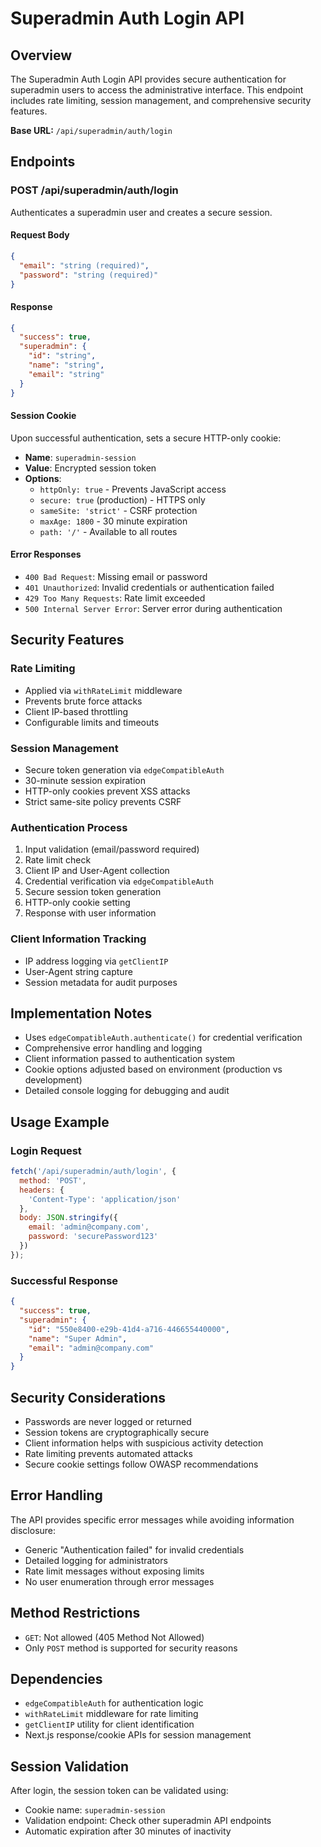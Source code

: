 # Superadmin Auth Login API

## Overview
The Superadmin Auth Login API provides secure authentication for superadmin users to access the administrative interface. This endpoint includes rate limiting, session management, and comprehensive security features.

**Base URL:** `/api/superadmin/auth/login`

## Endpoints

### POST /api/superadmin/auth/login
Authenticates a superadmin user and creates a secure session.

#### Request Body
```json
{
  "email": "string (required)",
  "password": "string (required)"
}
```

#### Response
```json
{
  "success": true,
  "superadmin": {
    "id": "string",
    "name": "string", 
    "email": "string"
  }
}
```

#### Session Cookie
Upon successful authentication, sets a secure HTTP-only cookie:
- **Name**: `superadmin-session`
- **Value**: Encrypted session token
- **Options**:
  - `httpOnly: true` - Prevents JavaScript access
  - `secure: true` (production) - HTTPS only
  - `sameSite: 'strict'` - CSRF protection
  - `maxAge: 1800` - 30 minute expiration
  - `path: '/'` - Available to all routes

#### Error Responses
- `400 Bad Request`: Missing email or password
- `401 Unauthorized`: Invalid credentials or authentication failed
- `429 Too Many Requests`: Rate limit exceeded
- `500 Internal Server Error`: Server error during authentication

## Security Features

### Rate Limiting
- Applied via `withRateLimit` middleware
- Prevents brute force attacks
- Client IP-based throttling
- Configurable limits and timeouts

### Session Management
- Secure token generation via `edgeCompatibleAuth`
- 30-minute session expiration
- HTTP-only cookies prevent XSS attacks
- Strict same-site policy prevents CSRF

### Authentication Process
1. Input validation (email/password required)
2. Rate limit check
3. Client IP and User-Agent collection
4. Credential verification via `edgeCompatibleAuth`
5. Secure session token generation
6. HTTP-only cookie setting
7. Response with user information

### Client Information Tracking
- IP address logging via `getClientIP`
- User-Agent string capture
- Session metadata for audit purposes

## Implementation Notes
- Uses `edgeCompatibleAuth.authenticate()` for credential verification
- Comprehensive error handling and logging
- Client information passed to authentication system
- Cookie options adjusted based on environment (production vs development)
- Detailed console logging for debugging and audit

## Usage Example

### Login Request
```javascript
fetch('/api/superadmin/auth/login', {
  method: 'POST',
  headers: {
    'Content-Type': 'application/json'
  },
  body: JSON.stringify({
    email: 'admin@company.com',
    password: 'securePassword123'
  })
});
```

### Successful Response
```json
{
  "success": true,
  "superadmin": {
    "id": "550e8400-e29b-41d4-a716-446655440000",
    "name": "Super Admin",
    "email": "admin@company.com"
  }
}
```

## Security Considerations
- Passwords are never logged or returned
- Session tokens are cryptographically secure
- Client information helps with suspicious activity detection
- Rate limiting prevents automated attacks
- Secure cookie settings follow OWASP recommendations

## Error Handling
The API provides specific error messages while avoiding information disclosure:
- Generic "Authentication failed" for invalid credentials
- Detailed logging for administrators
- Rate limit messages without exposing limits
- No user enumeration through error messages

## Method Restrictions
- `GET`: Not allowed (405 Method Not Allowed)
- Only `POST` method is supported for security reasons

## Dependencies
- `edgeCompatibleAuth` for authentication logic
- `withRateLimit` middleware for rate limiting
- `getClientIP` utility for client identification
- Next.js response/cookie APIs for session management

## Session Validation
After login, the session token can be validated using:
- Cookie name: `superadmin-session`
- Validation endpoint: Check other superadmin API endpoints
- Automatic expiration after 30 minutes of inactivity